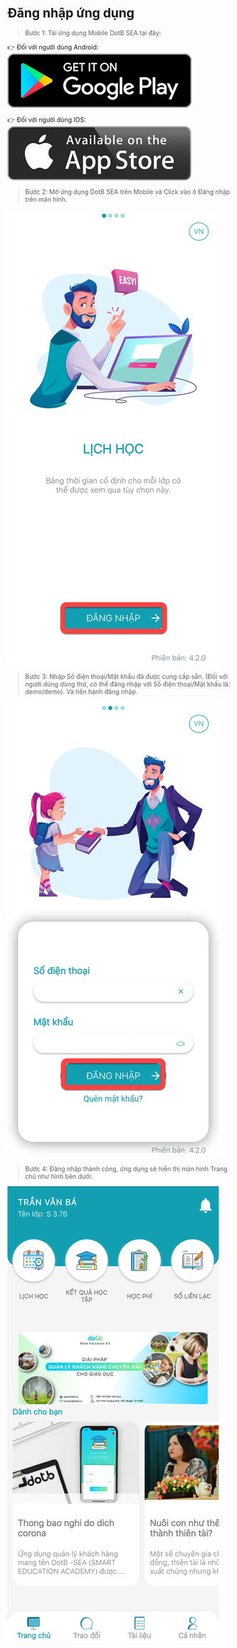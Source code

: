# Đăng nhập ứng dụng

> Bước 1: Tải ứng dụng Mobile DotB SEA tại đây:

👉 Đối với người dùng Android:  [![](../.gitbook/assets/image%20%2827%29.png) ](https://play.google.com/store/apps/details?id=vn.dotb.sea)

👉 Đối với người dùng IOS:  [![](../.gitbook/assets/image%20%2835%29%20%281%29.png)](https://apps.apple.com/vn/app/dotb-crm/id1475488445) 

> Bước 2: Mở ứng dụng DotB SEA trên Mobile và Click vào ô Đăng nhập trên màn hình.

![](../.gitbook/assets/image%20%2836%29.png)

> Bước 3: Nhập Số điện thoại/Mật khẩu đã được cung cấp sẵn. \(Đối với người dùng dùng thử, có thể đăng nhập với Số điện thoại/Mật khẩu là: demo/demo\). Và tiến hành đăng nhập.

![](../.gitbook/assets/image%20%2821%29%20%282%29.png)

> Bước 4: Đăng nhập thành công, ứng dụng sẽ hiển thị màn hình Trang chủ như hình bên dưới:

![](../.gitbook/assets/image%20%2818%29.png)





